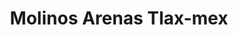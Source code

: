 ---
title: "Molinos Arenas Tlax-mex"
url: /toluca-de-lerdo/molinos-arenas-tlax-mex/
shop: agraria
---